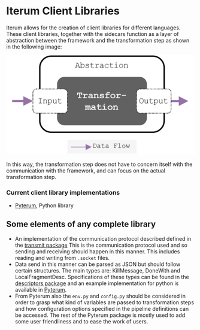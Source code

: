 # Iterum Client Libraries

Iterum allows for the creation of client libraries for different languages. These client libraries, together with the sidecars function as a layer of abstraction between the framework and the transformation step as shown in the following image:

![abstraction](images/abstraction.png)


In this way, the transformation step does not have to concern itself with the communication with the framework, and can focus on the actual transformation step.


### Current client library implementations

* [Pyterum](https://github.com/iterum-provenance/pyterum), Python library


## Some elements of any complete library
* An implementation of the communication protocol described defined in the [transmit package](https://github.com/iterum-provenance/iterum-go/tree/master/transmit) This is the communication protocol used and so sending and receiving should happen in this manner. This includes reading and writing from `.socket` files. 
* Data send in this manner can be parsed as JSON but should follow certain structures. The main types are: KillMessage, DoneWith and LocalFragmentDesc. 
  Specifications of these types can be found in the [descriptors package](https://github.com/iterum-provenance/iterum-go/tree/master/descriptors) and an example implementation for python is available in [Pyterum](https://github.com/iterum-provenance/pyterum). 
* From Pyterum also the `env.py` and `config.py` should be considered in order to grasp what kind of variables are passed to transformation steps and how configuration options specified in the pipeline definitions can be accessed. The rest of the Pyterum package is mostly used to add some user friendliness and to ease the work of users. 